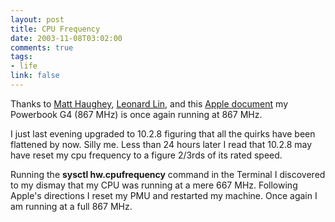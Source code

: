 ```yaml
--- 
layout: post
title: CPU Frequency
date: 2003-11-08T03:02:00
comments: true
tags:
- life
link: false
---
```

Thanks to <a href="http://a.wholelottanothing.org/">Matt Haughey</a>, <a href="http://randomfoo.net/">Leonard Lin</a>, and this <a href="http://docs.info.apple.com/article.html?artnum=14449#faq9">Apple document</a> my Powerbook G4 (867 MHz) is once again running at 867 MHz.

I just last evening upgraded to 10.2.8 figuring that all the quirks have been flattened by now. Silly me. Less than 24 hours later I read that 10.2.8 may have reset my cpu frequency to a figure 2/3rds of its rated speed.

Running the <strong>sysctl hw.cpufrequency</strong> command in the Terminal I discovered to my dismay that my CPU was running at a mere 667 MHz. Following Apple's directions I reset my PMU and restarted my machine. Once again I am running at a full 867 MHz.
